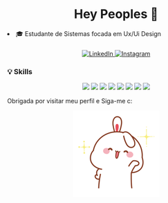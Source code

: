 <h1 align="center"> Hey Peoples 🤗</h1>
  <li> 🎓 Estudante de Sistemas focada em Ux/Ui Design </li>
<h3 align="center" style="font-family: 'Segoe UI', Tahoma, Geneva, Verdana, sans-serif;">

</h3>

<p align="center">
  <a href="https://www.linkedin.com/in/giselealencar/" target="_blank">
    <img src="https://img.shields.io/badge/LinkedIn-0A66C2?style=for-the-badge&logo=linkedin&logoColor=white" alt="LinkedIn"/>
  </a>
  
  <a href="https://www.instagram.com/giisele.alencar_/" target="_blank">
    <img src="https://img.shields.io/badge/Instagram-E4405F?style=for-the-badge&logo=instagram&logoColor=white" alt="Instagram"/>
  </a>
</p>

### 💡 Skills
<p align="center">
<p align="center">  
  <img src="https://img.shields.io/badge/Figma-F24E1E?style=for-the-badge&logo=figma&logoColor=white"/>  
  <img src="https://img.shields.io/badge/Framer-0055FF?style=for-the-badge&logo=framer&logoColor=white"/>  
  <img src="https://img.shields.io/badge/FlutterFlow-D8B4FE?style=for-the-badge&logoColor=white"/>    
  <img src="https://img.shields.io/badge/SQL-4479A1?style=for-the-badge&logo=postgresql&logoColor=white"/>  
  <img src="https://img.shields.io/badge/C-00599C?style=for-the-badge&logo=c&logoColor=white"/>  
  <img src="https://img.shields.io/badge/HTML5-E34F26?style=for-the-badge&logo=html5&logoColor=white"/>  
  <img src="https://img.shields.io/badge/UML-FFFFFF?style=for-the-badge&logoColor=black"/>  
  <img src="https://img.shields.io/badge/Miro-050038?style=for-the-badge&logo=miro&logoColor=FFD02F"/>  
</p>

<p> Obrigada por visitar meu perfil e Siga-me c:
</p>

<p align="center">
  <img src="https://raw.githubusercontent.com/Gisele-Alencar/Gisele-Alencar/refs/heads/main/7945bbcb8d06a234a595c231cd369852.gif" alt="Anime Hi gif waving" width="200"/>
</p>


